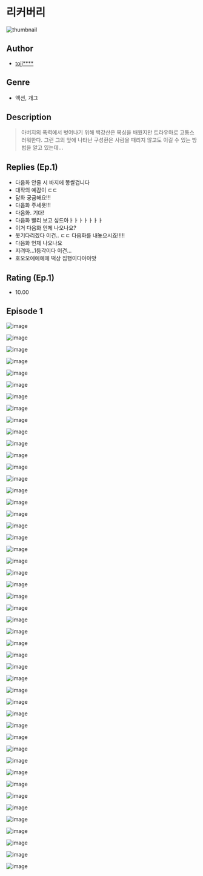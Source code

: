 # 리커버리
![thumbnail](https://image-comic.pstatic.net/user_contents_data/challenge_comic/2023/05/23/328606/upload_3630292950097999155_480x623.jpeg)

## Author
- [tojj****](https://comic.naver.com/artistTitle?id=328606)

## Genre
- 액션, 개그

## Description
> 아버지의 폭력에서 벗어나기 위해 백강산은 복싱을 배웠지만 트라우마로 고통스러워한다. 그런 그의 앞에 나타난 구성환은 사람을 때리지 않고도 이길 수 있는 방법을 알고 있는데...

## Replies (Ep.1)
- 다음화 안줄 시 바지에 똥쌀겁니다
- 대작의 예감이 ㄷㄷ
- 담화 궁금해요!!!
- 다음화 주세욧!!!
- 다음화. 기대!
- 다음화 빨리 보고 싶드아ㅏㅏㅏㅏㅏㅏㅏ
- 이거 다음화 언제 나오나요?
- 못기다리겠다 이건.. ㄷㄷ 다음화를 내놓으시죠!!!!!
- 다음화 언제 나오나요
- 지려따...1등각이다 이건...
- 호오오에에에에 떡상 집행이다아아앗

## Rating (Ep.1)
- 10.00

## Episode 1
![image](https://image-comic.pstatic.net/user_contents_data/challenge_comic/2023/05/23/328606/upload_7075265181436097079.jpeg)

![image](https://image-comic.pstatic.net/user_contents_data/challenge_comic/2023/05/23/328606/upload_3690477116310304055.jpeg)

![image](https://image-comic.pstatic.net/user_contents_data/challenge_comic/2023/05/23/328606/upload_3618752677768540515.jpeg)

![image](https://image-comic.pstatic.net/user_contents_data/challenge_comic/2023/05/23/328606/upload_7161910198120243507.jpeg)

![image](https://image-comic.pstatic.net/user_contents_data/challenge_comic/2023/05/23/328606/upload_7076110731597919590.jpeg)

![image](https://image-comic.pstatic.net/user_contents_data/challenge_comic/2023/05/23/328606/upload_3905294011638953520.jpeg)

![image](https://image-comic.pstatic.net/user_contents_data/challenge_comic/2023/05/23/328606/upload_3474865084321510969.jpeg)

![image](https://image-comic.pstatic.net/user_contents_data/challenge_comic/2023/05/23/328606/upload_3919034594862051638.jpeg)

![image](https://image-comic.pstatic.net/user_contents_data/challenge_comic/2023/05/23/328606/upload_7293632614444904496.jpeg)

![image](https://image-comic.pstatic.net/user_contents_data/challenge_comic/2023/05/23/328606/upload_3832621782061375844.jpeg)

![image](https://image-comic.pstatic.net/user_contents_data/challenge_comic/2023/05/23/328606/upload_7292798063681483320.jpeg)

![image](https://image-comic.pstatic.net/user_contents_data/challenge_comic/2023/05/23/328606/upload_7378082993823572323.jpeg)

![image](https://image-comic.pstatic.net/user_contents_data/challenge_comic/2023/05/23/328606/upload_3832897758725235248.jpeg)

![image](https://image-comic.pstatic.net/user_contents_data/challenge_comic/2023/05/23/328606/upload_3474022652286808369.jpeg)

![image](https://image-comic.pstatic.net/user_contents_data/challenge_comic/2023/05/23/328606/upload_3474076559263217462.jpeg)

![image](https://image-comic.pstatic.net/user_contents_data/challenge_comic/2023/05/23/328606/upload_4050482330848027957.jpeg)

![image](https://image-comic.pstatic.net/user_contents_data/challenge_comic/2023/05/23/328606/upload_4049643403526811747.jpeg)

![image](https://image-comic.pstatic.net/user_contents_data/challenge_comic/2023/05/23/328606/upload_7147601154504287280.jpeg)

![image](https://image-comic.pstatic.net/user_contents_data/challenge_comic/2023/05/23/328606/upload_3486971592156984628.jpeg)

![image](https://image-comic.pstatic.net/user_contents_data/challenge_comic/2023/05/23/328606/upload_3760567507982771251.jpeg)

![image](https://image-comic.pstatic.net/user_contents_data/challenge_comic/2023/05/23/328606/upload_4123434008278415414.jpeg)

![image](https://image-comic.pstatic.net/user_contents_data/challenge_comic/2023/05/23/328606/upload_3906984166434223667.jpeg)

![image](https://image-comic.pstatic.net/user_contents_data/challenge_comic/2023/05/23/328606/upload_3688782592862675297.jpeg)

![image](https://image-comic.pstatic.net/user_contents_data/challenge_comic/2023/05/23/328606/upload_7004843652094047076.jpeg)

![image](https://image-comic.pstatic.net/user_contents_data/challenge_comic/2023/05/23/328606/upload_3616453415123641702.jpeg)

![image](https://image-comic.pstatic.net/user_contents_data/challenge_comic/2023/05/23/328606/upload_7305740616878940725.jpeg)

![image](https://image-comic.pstatic.net/user_contents_data/challenge_comic/2023/05/23/328606/upload_7363497786629055588.jpeg)

![image](https://image-comic.pstatic.net/user_contents_data/challenge_comic/2023/05/23/328606/upload_3847536849760630883.jpeg)

![image](https://image-comic.pstatic.net/user_contents_data/challenge_comic/2023/05/23/328606/upload_3617855278826272355.jpeg)

![image](https://image-comic.pstatic.net/user_contents_data/challenge_comic/2023/05/23/328606/upload_3761181220174903398.jpeg)

![image](https://image-comic.pstatic.net/user_contents_data/challenge_comic/2023/05/23/328606/upload_7075217924699809078.jpeg)

![image](https://image-comic.pstatic.net/user_contents_data/challenge_comic/2023/05/23/328606/upload_3846466814479513909.jpeg)

![image](https://image-comic.pstatic.net/user_contents_data/challenge_comic/2023/05/23/328606/upload_4123103948584532017.jpeg)

![image](https://image-comic.pstatic.net/user_contents_data/challenge_comic/2023/05/23/328606/upload_3486176684710060641.jpeg)

![image](https://image-comic.pstatic.net/user_contents_data/challenge_comic/2023/05/23/328606/upload_3763151540679893555.jpeg)

![image](https://image-comic.pstatic.net/user_contents_data/challenge_comic/2023/05/23/328606/upload_4051380614755333680.jpeg)

![image](https://image-comic.pstatic.net/user_contents_data/challenge_comic/2023/05/23/328606/upload_3833798456269420089.jpeg)

![image](https://image-comic.pstatic.net/user_contents_data/challenge_comic/2023/05/23/328606/upload_3631362788518213475.jpeg)

![image](https://image-comic.pstatic.net/user_contents_data/challenge_comic/2023/05/23/328606/upload_7077465300680389688.jpeg)

![image](https://image-comic.pstatic.net/user_contents_data/challenge_comic/2023/05/23/328606/upload_7089902976216687415.jpeg)

![image](https://image-comic.pstatic.net/user_contents_data/challenge_comic/2023/05/23/328606/upload_4063150869531145827.jpeg)

![image](https://image-comic.pstatic.net/user_contents_data/challenge_comic/2023/05/23/328606/upload_3703419257258272101.jpeg)

![image](https://image-comic.pstatic.net/user_contents_data/challenge_comic/2023/05/23/328606/upload_7306582645250994741.jpeg)

![image](https://image-comic.pstatic.net/user_contents_data/challenge_comic/2023/05/23/328606/upload_3919930705314067248.jpeg)

![image](https://image-comic.pstatic.net/user_contents_data/challenge_comic/2023/05/23/328606/upload_3834314135709233461.jpeg)

![image](https://image-comic.pstatic.net/user_contents_data/challenge_comic/2023/05/23/328606/upload_7149237046693409842.jpeg)

![image](https://image-comic.pstatic.net/user_contents_data/challenge_comic/2023/05/23/328606/upload_7090467252523446581.jpeg)

